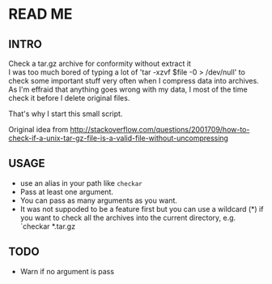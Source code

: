 # READ ME 
## INTRO
Check a tar.gz archive for conformity without extract it                                                     
I was too much bored of typing a lot of 'tar -xzvf $file -0 > /dev/null' to check some important stuff very often when I compress data into archives. As I'm effraid that anything goes wrong with my data, I most of the time check it before I delete original files.

That's why I start this small script.                                                         
                               
Original idea from http://stackoverflow.com/questions/2001709/how-to-check-if-a-unix-tar-gz-file-is-a-valid-file-without-uncompressing

## USAGE
- use an alias in your path like `checkar`
- Pass at least one argument.
- You can pass as many arguments as you want.
- It was not suppoded to be a feature first but you can use a wildcard (*) if you want to check all the archives into the current directory, e.g. `checkar *.tar.gz

## TODO
- Warn if no argument is pass
